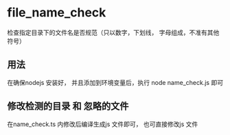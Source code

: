 # file_name_check
检查指定目录下的文件名是否规范（只以数字，下划线， 字母组成，不准有其他符号）

## 用法
在确保nodejs 安装好， 并且添加到环境变量后，执行 node name_check.js 即可

## 修改检测的目录 和 忽略的文件
在name_check.ts 内修改后编译生成js 文件即可， 也可直接修改js 文件
